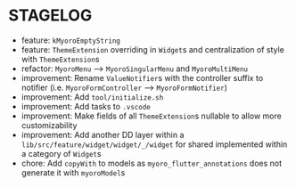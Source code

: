 # STAGELOG

- feature: `kMyoroEmptyString`
- feature: `ThemeExtension` overriding in `Widget`s and centralization of style with `ThemeExtension`s
- refactor: `MyoroMenu` --> `MyoroSingularMenu` and `MyoroMultiMenu`
- improvement: Rename `ValueNotifier`s with the controller suffix to notifier (i.e. `MyoroFormController` --> `MyoroFormNotifier`)
- improvement: Add `tool/initialize.sh`
- improvement: Add tasks to `.vscode`
- improvement: Make fields of all `ThemeExtension`s nullable to allow more customizability
- improvement: Add another DD layer within a `lib/src/feature/widget/widget/_/widget` for shared implemented within a category of `Widget`s
- chore: Add `copyWith` to models as `myoro_flutter_annotations` does not generate it with `myoroModel`s
